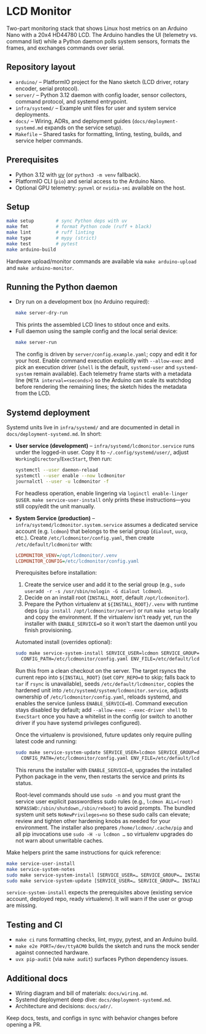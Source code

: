# LCD Monitor

Two-part monitoring stack that shows Linux host metrics on an Arduino Nano with a 20x4 HD44780 LCD. The Arduino handles the UI (telemetry vs. command list) while a Python daemon polls system sensors, formats the frames, and exchanges commands over serial.

## Repository layout
- `arduino/` – PlatformIO project for the Nano sketch (LCD driver, rotary encoder, serial protocol).
- `server/` – Python 3.12 daemon with config loader, sensor collectors, command protocol, and systemd entrypoint.
- `infra/systemd/` – Example unit files for user and system service deployments.
- `docs/` – Wiring, ADRs, and deployment guides (`docs/deployment-systemd.md` expands on the service setup).
- `Makefile` – Shared tasks for formatting, linting, testing, builds, and service helper commands.

## Prerequisites
- Python 3.12 with [uv](https://github.com/astral-sh/uv) (or `python3 -m venv` fallback).
- PlatformIO CLI (`pio`) and serial access to the Arduino Nano.
- Optional GPU telemetry: `pynvml` or `nvidia-smi` available on the host.

## Setup
```bash
make setup        # sync Python deps with uv
make fmt          # format Python code (ruff + black)
make lint         # ruff linting
make type         # mypy (strict)
make test         # pytest
make arduino-build
```
Hardware upload/monitor commands are available via `make arduino-upload` and `make arduino-monitor`.

## Running the Python daemon
- Dry run on a development box (no Arduino required):
  ```bash
  make server-dry-run
  ```
  This prints the assembled LCD lines to stdout once and exits.
- Full daemon using the sample config and the local serial device:
  ```bash
  make server-run
  ```
  The config is driven by `server/config.example.yaml`; copy and edit it for your host. Enable command execution explicitly with `--allow-exec` and pick an execution driver (`shell` is the default, `systemd-user` and `systemd-system` remain available).
  Each telemetry frame starts with a metadata line (`META interval=<seconds>`) so the Arduino can scale its watchdog before rendering the remaining lines; the sketch hides the metadata from the LCD.

## Systemd deployment
Systemd units live in `infra/systemd/` and are documented in detail in `docs/deployment-systemd.md`. In short:

- **User service (development)** – `infra/systemd/lcdmonitor.service` runs under the logged-in user. Copy it to `~/.config/systemd/user/`, adjust `WorkingDirectory`/`ExecStart`, then run:
  ```bash
  systemctl --user daemon-reload
  systemctl --user enable --now lcdmonitor
  journalctl --user -u lcdmonitor -f
  ```
  For headless operation, enable lingering via `loginctl enable-linger $USER`. `make service-user-install` only prints these instructions—you still copy/edit the unit manually.

- **System Service (production)** – `infra/systemd/lcdmonitor.system.service` assumes a dedicated service account (e.g. `lcdmon`) that belongs to the serial group (`dialout`, `uucp`, etc.). Create `/etc/lcdmonitor/config.yaml`, then create `/etc/default/lcdmonitor` with:
  ```ini
  LCDMONITOR_VENV=/opt/lcdmonitor/.venv
  LCDMONITOR_CONFIG=/etc/lcdmonitor/config.yaml
  ```
  Prerequisites before installation:
  1. Create the service user and add it to the serial group (e.g., `sudo useradd -r -s /usr/sbin/nologin -G dialout lcdmon`).
  2. Decide on an install root (`INSTALL_ROOT`, default `/opt/lcdmonitor`).
  3. Prepare the Python virtualenv at `${INSTALL_ROOT}/.venv` with runtime deps (`pip install /opt/lcdmonitor/server`) or run `make setup` locally and copy the environment. If the virtualenv isn't ready yet, run the installer with `ENABLE_SERVICE=0` so it won't start the daemon until you finish provisioning.

  Automated install (overrides optional):
  ```bash
  sudo make service-system-install SERVICE_USER=lcdmon SERVICE_GROUP=dialout INSTALL_ROOT=/opt/lcdmonitor \
    CONFIG_PATH=/etc/lcdmonitor/config.yaml ENV_FILE=/etc/default/lcdmonitor
  ```
  Run this from a clean checkout on the server. The target rsyncs the current repo into `${INSTALL_ROOT}` (set `COPY_REPO=0` to skip; falls back to `tar` if `rsync` is unavailable), seeds `/etc/default/lcdmonitor`, copies the hardened unit into `/etc/systemd/system/lcdmonitor.service`, adjusts ownership of `/etc/lcdmonitor/config.yaml`, reloads systemd, and enables the service (unless `ENABLE_SERVICE=0`). Command execution stays disabled by default; add `--allow-exec --exec-driver shell` to `ExecStart` once you have a whitelist in the config (or switch to another driver if you have systemd privileges configured).

  Once the virtualenv is provisioned, future updates only require pulling latest code and running:
  ```bash
  sudo make service-system-update SERVICE_USER=lcdmon SERVICE_GROUP=dialout INSTALL_ROOT=/opt/lcdmonitor \
    CONFIG_PATH=/etc/lcdmonitor/config.yaml ENV_FILE=/etc/default/lcdmonitor
  ```
  This reruns the installer with `ENABLE_SERVICE=0`, upgrades the installed Python package in the venv, then restarts the service and prints its status.

  Root-level commands should use `sudo -n` and you must grant the service user explicit passwordless sudo rules (e.g., `lcdmon ALL=(root) NOPASSWD:/sbin/shutdown,/sbin/reboot`) to avoid prompts. The bundled system unit sets `NoNewPrivileges=no` so these sudo calls can elevate; review and tighten other hardening knobs as needed for your environment.
  The installer also prepares `/home/lcdmon/.cache/pip` and all pip invocations use `sudo -H -u lcdmon …` so virtualenv upgrades do not warn about unwritable caches.

Make helpers print the same instructions for quick reference:
```bash
make service-user-install
make service-system-notes
sudo make service-system-install [SERVICE_USER=… SERVICE_GROUP=… INSTALL_ROOT=…]
sudo make service-system-update [SERVICE_USER=… SERVICE_GROUP=… INSTALL_ROOT=…]
```
`service-system-install` expects the prerequisites above (existing service account, deployed repo, ready virtualenv). It will warn if the user or group are missing.

## Testing and CI
- `make ci` runs formatting checks, lint, mypy, pytest, and an Arduino build.
- `make e2e PORT=/dev/ttyACM0` builds the sketch and runs the mock sender against connected hardware.
- `uvx pip-audit` (via `make audit`) surfaces Python dependency issues.

## Additional docs
- Wiring diagram and bill of materials: `docs/wiring.md`.
- Systemd deployment deep dive: `docs/deployment-systemd.md`.
- Architecture and decisions: `docs/adr/`.

Keep docs, tests, and configs in sync with behavior changes before opening a PR.
